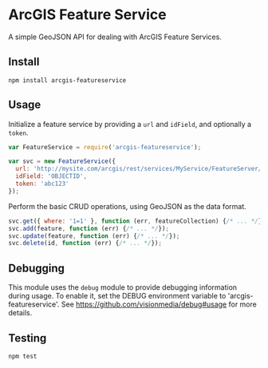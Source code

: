 ArcGIS Feature Service
======================

A simple GeoJSON API for dealing with ArcGIS Feature Services.

## Install

```
npm install arcgis-featureservice
```

## Usage

Initialize a feature service by providing a `url` and `idField`, and optionally a `token`.

```javascript
var FeatureService = require('arcgis-featureservice');

var svc = new FeatureService({
  url: 'http://mysite.com/arcgis/rest/services/MyService/FeatureServer/0',
  idField: 'OBJECTID',
  token: 'abc123'
});
```
Perform the basic CRUD operations, using GeoJSON as the data format.

```javascript
svc.get({ where: '1=1' }, function (err, featureCollection) {/* ... */});
svc.add(feature, function (err) {/* ... */});
svc.update(feature, function (err) {/* ... */});
svc.delete(id, function (err) {/* ... */});
```

## Debugging

This module uses the `debug` module to provide debugging information during usage. To enable it, set the DEBUG
environment variable to 'arcgis-featureservice'. See https://github.com/visionmedia/debug#usage for more details.

## Testing

```
npm test
```
